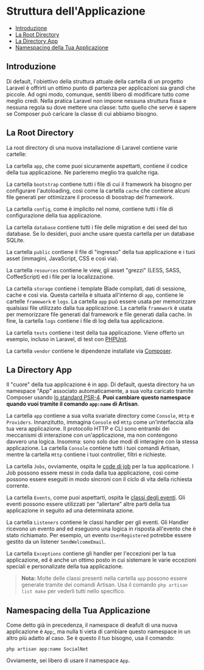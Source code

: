# Struttura dell'Applicazione

- [Introduzione](#introduzione)
- [La Root Directory](#la-root-directory)
- [La Directory App](#la-directory-app)
- [Namespacing della Tua Applicazione](#namespacing-della-tua-applicazione)

<a name="introduzione"></a>
## Introduzione

Di default, l'obiettivo della struttura attuale della cartella di un progetto Laravel è offrirti un ottimo punto di partenza per applicazioni sia grandi che piccole. Ad ogni modo, comunque, sentiti libero di modificare tutto come meglio credi. Nella pratica Laravel non impone nessuna struttura fissa e nessuna regola su dove mettere una classe: tutto quello che serve è sapere se Composer può caricare la classe di cui abbiamo bisogno.

<a name="la-root-directory"></a>
## La Root Directory

La root directory di una nuova installazione di Laravel contiene varie cartelle:

La cartella `app`, che come puoi sicuramente aspettarti, contiene il codice della tua applicazione. Ne parleremo meglio tra qualche riga.

La cartella `bootstrap` contiene tutti i file di cui il framework ha bisogno per configurare l'autoloading, così come la cartella `cache` che contiene alcuni file generati per ottimizzare il processo di boostrap del framework.

La cartella `config`, come è implicito nel nome, contiene tutti i file di configurazione della tua applicazione.

La cartella `database` contiene tutti i file delle migration e dei seed del tuo database. Se lo desideri, puoi anche usare questa cartella per un database SQLite.

La cartella `public` contiene il file di "ingresso" della tua applicazione e i tuoi asset (immagini, JavaScript, CSS e così via).

La cartella `resources` contiene le view, gli asset "grezzi" (LESS, SASS, CoffeeScript) ed i file per la localizzazione.

La cartella `storage` contiene i template Blade compilati, dati di sessione, cache e così via. Questa cartella è situata all'interno di `app`, contiene le cartelle `framework` e `logs`. La cartella `app` può essere usata per memorizzare qualsiasi file utilizzato dalla tua applicazione. La cartella `framework` è usata per memorizzare file generati dal framework e file generati dalla cache. In fine, la cartella `logs` contiene i file di log della tua applicazione.

La cartella `tests` contiene i test della tua applicazione. Viene offerto un esempio, incluso in Laravel, di test con [PHPUnit](https://phpunit.de/).

La cartella `vendor` contiene le dipendenze installate via [Composer](https://getcomposer.org).

<a name="la-directory-app"></a>
## La Directory App

Il "cuore" della tua applicazione è in app. Di default, questa directory ha un namespace "App" associato automaticamente, a sua volta caricato tramite Composer usando [lo standard PSR-4](http://www.php-fig.org/psr/psr-4/). **Puoi cambiare questo namespace quando vuoi tramite il comando `app:name` di Artisan**.

La cartella `app` contiene a sua volta svariate directory come `Console`, `Http` e `Providers`. Innanzitutto, immagina `Console` ed `Http` come un'interfaccia alla tua vera applicazione. Il protocollo HTTP e CLI sono entrambi dei meccanismi di interazione con un'applicazione, ma non contengono davvero una logica. Insomma: sono solo due modi di interagire con la stessa applicazione. La cartella `Console` contiene tutti i tuoi comandi Artisan, mentre la cartella `Http` contiene i tuoi controller, filtri e richieste.

La cartella `Jobs`, ovviamente, ospita le [code di job](/docs/5.1/code) per la tua applicazione. I Job possono essere messi in coda dalla tua applicazione, così come possono essere eseguiti in modo sincroni con il ciclo di vita della richiesta corrente.

La cartella `Events`, come puoi aspettarti, ospita le [classi degli eventi](/docs/5.1/eventi). Gli eventi possono essere utilizzati per “allertare” altre parti della tua applicazione in seguito ad una determinata azione.

La cartella `Listeners` contiene le classi handler per gli eventi. Gli Handler ricevono un evento and ed eseguono una logica in risposta all'evento che è stato richiamato. Per esempio, un evento `UserRegistered` potrebbe essere gestito da un listener `SendWelcomeEmail`.

La cartella `Exceptions` contiene gli handler per l'eccezioni per la tua applicazione, ed è anche un ottimo posto in cui sistemare le varie eccezioni speciali e personalizate della tua applicazione.

> **Nota:** Molte delle classi presenti nella cartella `app` possono essere generate tramite dei comandi Artisan. Usa il comando `php artisan list make` per vederli tutti nello specifico.

<a name="namespacing-della-tua-applicazione"></a>
## Namespacing della Tua Applicazione

Come detto già in precedenza, il namespace di deafult di una nuova applicazione è `App`;, ma nulla ti vieta di cambiare questo namespace in un altro più adatto al caso. Se è questo il tuo bisogno, usa il comando:

	php artisan app:name SocialNet

Ovviamente, sei libero di usare il namespace `App`.
